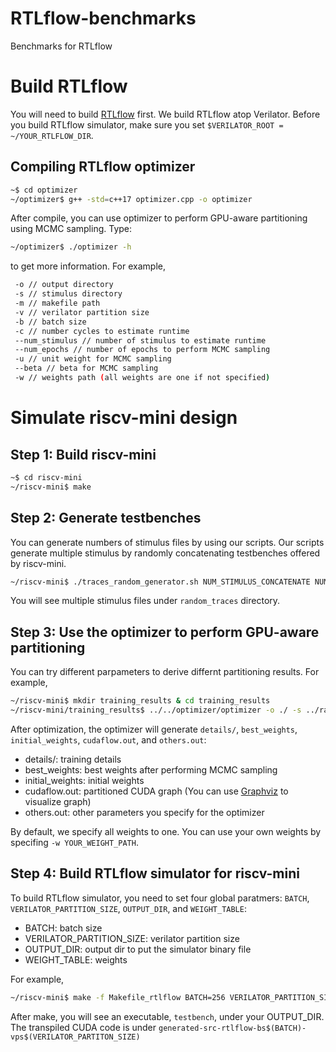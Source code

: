 # RTLflow-benchmarks
Benchmarks for RTLflow


# Build RTLflow
You will need to build [RTLflow](https://github.com/dian-lun-lin/verilator) first.
We build RTLflow atop Verilator. Before you build RTLflow simulator, make sure you set ```$VERILATOR_ROOT = ~/YOUR_RTLFLOW_DIR```.

## Compiling RTLflow optimizer

 ```bash
 ~$ cd optimizer
 ~/optimizer$ g++ -std=c++17 optimizer.cpp -o optimizer
 ```
 After compile, you can use optimizer to perform GPU-aware partitioning using MCMC sampling.
 Type: 
 ```bash
 ~/optimizer$ ./optimizer -h
 ```
 to get more information. For example,
 ```bash
  -o // output directory
  -s // stimulus directory
  -m // makefile path
  -v // verilator partition size
  -b // batch size
  -c // number cycles to estimate runtime
  --num_stimulus // number of stimulus to estimate runtime
  --num_epochs // number of epochs to perform MCMC sampling
  -u // unit weight for MCMC sampling
  --beta // beta for MCMC sampling
  -w // weights path (all weights are one if not specified)
 ```
 
 

# Simulate riscv-mini design
## Step 1: Build riscv-mini
```bash
~$ cd riscv-mini
~/riscv-mini$ make
```
## Step 2: Generate testbenches
You can generate numbers of stimulus files by using our scripts. Our scripts generate multiple stimulus by randomly concatenating testbenches offered by riscv-mini.
```bash
~/riscv-mini$ ./traces_random_generator.sh NUM_STIMULUS_CONCATENATE NUM_STIMULUS
```
You will see multiple stimulus files under ```random_traces``` directory.

## Step 3: Use the optimizer to perform GPU-aware partitioning
You can try different parpameters to derive differnt partitioning results.
For example, 
```bash
~/riscv-mini$ mkdir training_results & cd training_results
~/riscv-mini/training_results$ ../../optimizer/optimizer -o ./ -s ../random_traces/ -m ../Makefile_rtlflow -v 2 -b 256 -c 1000 --num_stimulus 1024 --num_epochs 2 --beta 0.5 -u 1 
```

After optimization, the optimizer will generate ```details/```, ```best_weights```, ```initial_weights```, ```cudaflow.out```, and ```others.out```:
- details/: training details
- best_weights: best weights after performing MCMC sampling
- initial_weights: initial weights
- cudaflow.out: partitioned CUDA graph (You can use [Graphviz](https://dreampuf.github.io/GraphvizOnline/) to visualize graph)
- others.out: other parameters you specify for the optimizer

By default, we specify all weights to one.
You can use your own weights by specifing ```-w YOUR_WEIGHT_PATH```.





## Step 4: Build RTLflow simulator for riscv-mini
To build RTLflow simulator, you need to set four global paratmers: ```BATCH```, ```VERILATOR_PARTITION_SIZE```, ```OUTPUT_DIR```, and ```WEIGHT_TABLE```:
- BATCH: batch size
- VERILATOR_PARTITION_SIZE: verilator partition size
- OUTPUT_DIR: output dir to put the simulator binary file
- WEIGHT_TABLE: weights

For example,
```bash
~/riscv-mini$ make -f Makefile_rtlflow BATCH=256 VERILATOR_PARTITION_SIZE=2  OUTPUT_DIR=./ WEIGHT_TABLE=training_results/best_weights.out
```
After make, you will see an executable, ```testbench```, under your OUTPUT_DIR.
The transpiled CUDA code is under ```generated-src-rtlflow-bs$(BATCH)-vps$(VERILATOR_PARTITON_SIZE)```

<!--
# Simulate NVDLA design


## Step 1: Build NVDLA (hw_small)
```bash
~$ cd hw_small
~/hw_small$ make
```
You will need to setup your environment to build NVDLA design. To simulate NVDLA design using RTLflow, you need to setup your cpp, gcc, g++, perl, java, python, verilator (RTLflow) and clang path correctly. For example:
<p align=center>
<img src="./img/env.png" width="725" height="250"/>
</p>

For perl, you need to install YAML and XML::Simple module:
```bash
sudo apt install libconfig-yaml-perl
sudo apt-get install libxml-simple-perl
```

After setting your environment, you need to use tmake to build the RTL

```bash
~/hw_small$ ./tools/bin/tmake -build vmod
```

## Step 2: Build RTLflow simulator for NVDLA

We currently simulate one testbench per gpu thread. You should set $GPU_THREADS to the total number of testbenches.
 ```bash
 ~/hw_small$ cd verif/rtlflow/
 ~/hw_small/verif/rtlflow$ make GPU_THREADS=NUM_TESTBENCHES_YOU_WANT_TO_SIMULATE
 ```
 After compiling, you will see transpiled .cu files and the compiled bin file (VNV_nvdla) under ```~/hw_small/outdir/rtlflow_$GPU_THREADS```

## Step 3: Generate testbenches
You can generate numbers of testbenches by using our scripts. Our scripts generate multiple testbenches by randomly concatanting testbenches offered by NVDLA.

```bash
~/hw_small$ cd verif/verilator/tb_gen_scripts/
~/hw_small/verif/verilator/tb_gen_scripts/$ bash read_traces.sh
~/hw_small/verif/verilator/tb_gen_scripts/$ bash tbs_random_generator.sh NUMBER_OF_TESTBENCHES_YOU_WANT
```
Your testbenches will be under ```hw_small/verif/verilator/tb_gen_scripts/random_traces```.

## Step 4: Perform simulation
To perform simulation, simply type:
```bash
~/hw_small/verif/rtlflow$ bash sim.sh $NUM_CYCLES $NUM_TESTBENCHES
```
After simulation, you will see .out file for simulation time.

-->
